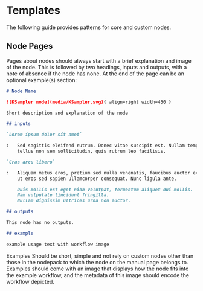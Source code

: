 # Templates

The following guide provides patterns for core and custom nodes.

## Node Pages

Pages about nodes should always start with a brief explanation and image of the node. This is followed by two headings, inputs and outputs, with a note of absence if the node has none. At the end of the page can be an optional example(s) section:


``` md
# Node Name

![KSampler node](media/KSampler.svg){ align=right width=450 }

Short description and explanation of the node

## inputs

`Lorem ipsum dolor sit amet`

:   Sed sagittis eleifend rutrum. Donec vitae suscipit est. Nullam tempus
    tellus non sem sollicitudin, quis rutrum leo facilisis.

`Cras arcu libero`

:   Aliquam metus eros, pretium sed nulla venenatis, faucibus auctor ex. Proin
    ut eros sed sapien ullamcorper consequat. Nunc ligula ante.

    Duis mollis est eget nibh volutpat, fermentum aliquet dui mollis.
    Nam vulputate tincidunt fringilla.
    Nullam dignissim ultrices urna non auctor.

## outputs

This node has no outputs.

## example

example usage text with workflow image
```

Examples Should be short, simple and not rely on custom nodes other than those in the nodepack to which the node on the manual page belongs to. Examples should come with an image that displays how the node fits into the example workflow, and the metadata of this image should encode the workflow depicted.

<!---
custom node packs, where to place them and tags (probably on another page?)
-->